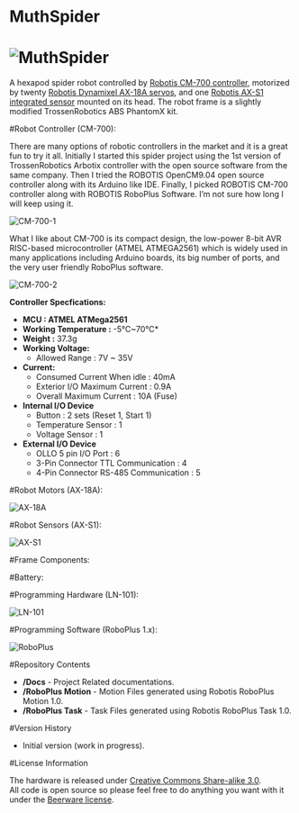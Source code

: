 # MuthSpider

![MuthSpider](https://s3-eu-west-1.amazonaws.com/muthspider/img/MuthSpider.png)<br>
==========
   
   A hexapod spider robot controlled by [Robotis CM-700 controller](http://support.robotis.com/en/product/auxdevice/controller/cm700_manual.htm), motorized by twenty [Robotis Dynamixel AX-18A servos](http://support.robotis.com/en/product/dynamixel/ax_series/ax-18f.htm), and one [Robotis AX-S1 integrated sensor](http://support.robotis.com/en/product/auxdevice/sensor/dxl_ax_s1.htm) mounted on its head. The robot frame is a slightly modified TrossenRobotics ABS PhantomX kit.
 

#Robot Controller (CM-700):

There are many options of robotic controllers in the market and it is a great fun to try it all. Initially I started this spider project using the 1st version of TrossenRobotics Arbotix controller with the open source software from the same company. Then I tried the ROBOTIS OpenCM9.04 open source controller along with its Arduino like IDE. Finally, I picked ROBOTIS CM-700 controller along with ROBOTIS RoboPlus Software. I’m not sure how long I will keep using it.

![CM-700-1](https://s3-eu-west-1.amazonaws.com/muthspider/img/CM700-full.png)

What I like about CM-700 is its compact design, the low-power 8-bit AVR RISC-based microcontroller (ATMEL ATMEGA2561) which is widely used in many applications including Arduino boards, its big number of ports, and the very user friendly RoboPlus software.


![CM-700-2](https://s3-eu-west-1.amazonaws.com/muthspider/img/CM700-parts.png)

**Controller Specfications:**

* **MCU : ATMEL ATMega2561**
* **Working Temperature :** -5℃~70℃*
* **Weight :** 37.3g
* **Working Voltage:**
   * Allowed Range : 7V ~ 35V
* **Current:**
   - Consumed Current When idle  : 40mA
   - Exterior I/O Maximum Current : 0.9A
   - Overall Maximum Current : 10A (Fuse)
* **Internal I/O Device**
   - Button : 2 sets (Reset 1, Start 1)
   - Temperature Sensor : 1
   - Voltage Sensor : 1
* **External I/O Device**
   - OLLO 5 pin I/O Port : 6
   - 3-Pin Connector TTL Communication : 4
   - 4-Pin Connector RS-485 Communication : 5


#Robot Motors (AX-18A):

 
![AX-18A](https://s3-eu-west-1.amazonaws.com/muthspider/img/AX-18A.png)
 
#Robot Sensors (AX-S1):

 
![AX-S1](https://s3-eu-west-1.amazonaws.com/muthspider/img/AX-S1.png)

#Frame Components:

#Battery:

#Programming Hardware (LN-101):

![LN-101](https://s3-eu-west-1.amazonaws.com/muthspider/img/LN-101.png)

#Programming Software (RoboPlus 1.x):

![RoboPlus](https://s3-eu-west-1.amazonaws.com/muthspider/img/RoboPlus.png)

#Repository Contents

* **/Docs** - Project Related documentations.
* **/RoboPlus Motion** - Motion Files generated using Robotis RoboPlus Motion 1.0.
* **/RoboPlus Task** - Task Files generated using Robotis RoboPlus Task 1.0.

#Version History

* Initial version (work in progress).


#License Information

The hardware is released under [Creative Commons Share-alike 3.0](http://creativecommons.org/licenses/by-sa/3.0/).  
All code is open source so please feel free to do anything you want with it under the [Beerware license](http://en.wikipedia.org/wiki/Beerware).
